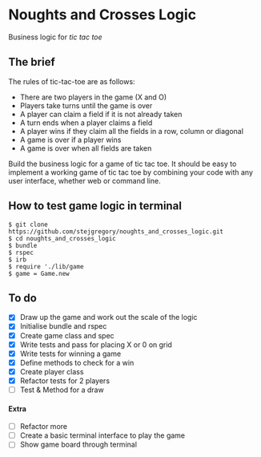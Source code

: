 # Noughts and Crosses Logic
Business logic for *tic tac toe*

## The brief

The rules of tic-tac-toe are as follows:

* There are two players in the game (X and O)
* Players take turns until the game is over
* A player can claim a field if it is not already taken
* A turn ends when a player claims a field
* A player wins if they claim all the fields in a row, column or diagonal
* A game is over if a player wins
* A game is over when all fields are taken

Build the business logic for a game of tic tac toe. It should be easy to implement a working game of tic tac toe by combining your code with any user interface, whether web or command line.

## How to test game logic in terminal
```
$ git clone https://github.com/stejgregory/noughts_and_crosses_logic.git
$ cd noughts_and_crosses_logic
$ bundle
$ rspec
$ irb
$ require './lib/game
$ game = Game.new

```

## To do
- [x] Draw up the game and work out the scale of the logic
- [x] Initialise bundle and rspec
- [x] Create game class and spec
- [x] Write tests and pass for placing X or 0 on grid
- [x] Write tests for winning a game
- [x] Define methods to check for a win
- [x] Create player class
- [x] Refactor tests for 2 players
- [ ] Test & Method for a draw

#### Extra
- [ ] Refactor more
- [ ] Create a basic terminal interface to play the game
- [ ] Show game board through terminal
